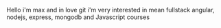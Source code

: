 Hello
i'm max and in love git
i'm very interested in mean fullstack
angular, nodejs, express, mongodb and Javascript courses

